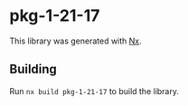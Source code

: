 # pkg-1-21-17

This library was generated with [Nx](https://nx.dev).

## Building

Run `nx build pkg-1-21-17` to build the library.
